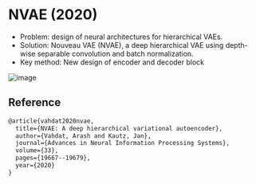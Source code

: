 # NVAE (2020)

- Problem: design of neural architectures for hierarchical VAEs.
- Solution:  Nouveau VAE (NVAE), a deep hierarchical VAE using depth-wise separable convolution and batch normalization.
- Key method: New design of encoder and decoder block




![image](https://user-images.githubusercontent.com/31476895/212439946-e0f7346f-aae9-442e-8041-8a991959d6fb.png)



## Reference

```tex
@article{vahdat2020nvae,
  title={NVAE: A deep hierarchical variational autoencoder},
  author={Vahdat, Arash and Kautz, Jan},
  journal={Advances in Neural Information Processing Systems},
  volume={33},
  pages={19667--19679},
  year={2020}
}
```


